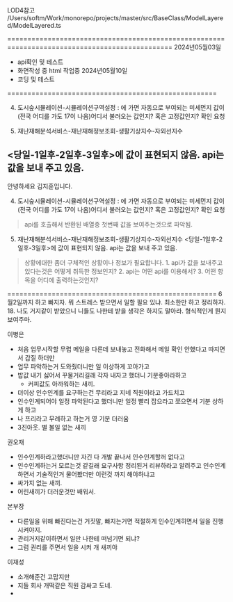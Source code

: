 LOD4참고
/Users/softm/Work/monorepo/projects/master/src/BaseClass/ModelLayered/ModelLayered.ts

===============================================================================================
2024년05월03일
 - api확인 및 테스트
 - 화면작성 중 html 작업중
2024년05월10일
 - 코딩 및 테스트

====================================================

4. 도시숲시뮬레이션-시뮬레이션구역설정 : 에 가면 자동으로 부여되는 미세먼지 값이 (전국 어디를 가도 17이 나옴)어디서 불러오는 값인지? 혹은 고정값인지? 확인 요청

5. 재난재해분석서비스-재난재해정보조회-생활기상지수-자외선지수

<당일-1일후-2일후-3일후>에 값이 표현되지 않음. api는 값을 보내 주고 있음.
--------------------------------------------

​안녕하세요 김지훈입니다.

4. 도시숲시뮬레이션-시뮬레이션구역설정 : 에 가면 자동으로 부여되는 미세먼지 값이 (전국 어디를 가도 17이 나옴)어디서 불러오는 값인지? 혹은 고정값인지? 확인 요청
  > api를 호출해서 반환된 배열중 첫번째 값을 보여주는것으로 파악됨.

5. 재난재해분석서비스-재난재해정보조회-생활기상지수-자외선지수
<당일-1일후-2일후-3일후>에 값이 표현되지 않음. api는 값을 보내 주고 있음.
  > 상황에대한 좀더 구체적인 상황이나 정보가 필요합니다.
    1. api가 값을 보내주고 있다는것은 어떻게 취득한 정보인지?
    2. api는 어떤 api를 이용해서?
    3. 어떤 항목을 어디에 출력하는것인지?


====================================================
6월2일까지 하고 빠지자. 뭐 스트레스 받으면서 일할 필요 있냐. 
최소한만 하고 정리하자. 18.
나도 거지같이 받았으니 니들도 나한테 받을 생각은 하지도 말아라.
형식적인게 뭔지 보여주마.

이병은
  - 처음 업무시작할 무렵 메일을 다른데 보내놓고 전화해서 메일 확인 안했다고 따지면서 갑질 하더만
  - 업무 파악하는거 도와줬더니만 일 이상하게 꼬아가고
  - 밥값 내기 싫어서 꾸물거리길래 각자 내자고 했더니 기분좋아라하고
    - 커피값도 아까워하는 새끼.
  - 더이상 인수인계를 요구하는건 무리라고 지네 직원이라고 가드치고
  - 인수인계되어야 일정 파악된다고 했더니만 일정 빨리 잡으라고 쪼으면서 기분 상하게 하고
  - 나 프리라고 무례하고 하는거 영 기분 더러움
  - 3진아웃. 별 볼일 없는 새끼

권오재
  - 인수인계하라고했더니만 자긴 다 개발 끝나서 인수인계할꺼 없다고
  - 인수인계하는거 모르는것 같길래 요구사항 정리된거 리뷰하라고 알려주고
    인수인계하면서 기술적인거 물어봤더만 이런것 까지 해야하냐고
  - 싸가지 없는 새끼.
  - 어린새끼가 더러운것만 배워서.

본부장
  - 다른일을 위해 빠진다는건 거짓말, 빠지는거면 적절하게 인수인계히면서 일을 진행 시켜야지.
  - 관리거지같이하면서 일만 나한테 떠넘기면 되냐?
  - 그럼 권리를 주면서 일을 시켜 개 새끼야

이재성
  - 소개해준건 고맙지만
  - 지들 회사 개떡같은 직원 감싸고 도네.
  -



